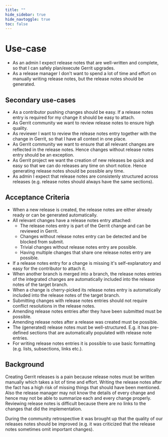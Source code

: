 ```yaml
---
title: ""
hide_sidebar: true
hide_navtoggle: true
toc: false
---
```


# Use-case

* As an admin I expect release notes that are well-written and
  complete, so that I can safely plan/execute Gerrit upgrades.
* As a release manager I don't want to spend a lot of time and effort
  on manually writing release notes, but the release notes should be
  generated.

## Secondary use-cases

* As a contributor pushing changes should be easy. If a release
  notes entry is required for my change it should be easy to attach.
* As Gerrit community we want to review release notes to ensure high
  quality.
* As reviewer I want to review the release notes entry together with
  the change in Gerrit, so that I have all context in one place.
* As Gerrit community we want to ensure that all relevant changes are
  reflected in the release notes. Hence changes without release notes
  entry should be an exception.
* As Gerrit project we want the creation of new releases be quick and
  easy so that we can do releases any time on short notice. Hence
  generating release notes should be possible any time.
* As admin I expect that release notes are consistenly structured
  across releases (e.g. release notes should always have the same
  sections).

## <a id="acceptance-criteria"> Acceptance Criteria

* When a new release is created, the release notes are either already
  ready or can be generated automatically.
* All relevant changes have a release notes entry attached:
  * The release notes entry is part of the Gerrit change and can be
    reviewed in Gerrit.
  * Changes without release notes entry can be detected and be blocked
    from submit.
  * Trivial changes without release notes entry are possible.
  * Having multiple changes that share one release notes entry are
    possible.
* If a release notes entry for a change is missing it's
  self-explanatory and easy for the contributor to attach it.
* When another branch is merged into a branch, the release notes
  entries of the integrated changes are automatically included into
  the release notes of the target branch.
* When a change is cherry-picked its release notes entry is
  automatically included into the release notes of the target branch.
* Submitting changes with release notes entries should not require
  conflict resolutions in the release notes.
* Amending release notes entries after they have been submitted must be
  possible.
* Amending release notes after a release was created must be possible.
* The (generated) release notes must be well-structured. E.g. it has
  pre-defined sections that are automatically populated with release
  note entries.
* For writing release notes entries it is possible to use basic
  formatting (e.g. lists, subsections, links etc.).

## <a id="background"> Background

Creating Gerrit releases is a pain because release notes must be
written manually which takes a lot of time and effort. Writing the
release notes after the fact has a high risk of missing things that
should have been mentioned. Also the release manager may not know the
details of every change and hence may not be able to summarize each
and every change properly. Reviewing release notes is difficult
because there are no links to the changes that did the implementation.

During the community retrospective it was brought up that the quality
of our releases notes should be improved (e.g. it was criticized that
the release notes sometimes omit important changes).


